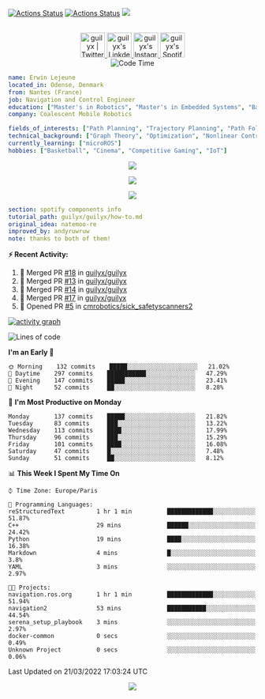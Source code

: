 [![Actions Status](https://github.com/guilyx/guilyx/workflows/wakatime-stats/badge.svg)](https://github.com/guilyx/guilyx/actions)
[![Actions Status](https://github.com/guilyx/guilyx/workflows/update-gh-activity/badge.svg)](https://github.com/guilyx/guilyx/actions)
![](https://visitor-badge.glitch.me/badge?page_id=guilyx.guilyx)

<p align="center">
<br/>
<a href="https://twitter.com/spida_rwin">
  <img alt="guilyx | Twitter" width="50px" src="https://user-images.githubusercontent.com/43545812/144034996-602b144a-16e1-41cc-99e7-c6040b20dcaf.png"/>
</a>
<a href="https://www.linkedin.com/in/erwinlejeune-lkn">
  <img alt="guilyx's LinkdeIN" width="50px" src="https://user-images.githubusercontent.com/43545812/144035037-0f415fc7-9f96-4517-a370-ccc6e78a714b.png" />
</a>
<a href="https://www.instagram.com/spid_erwin">
  <img alt="guilyx's Instagram" width="50px" src="https://user-images.githubusercontent.com/43545812/144035088-0dfb165f-8fe0-4d13-896c-876c29d2b128.png" />
</a>
<a href="https://open.spotify.com/user/11147618695?si=zZFn6uAGRLyoU02lsG50GA">
  <img alt="guilyx's Spotify" width="50px" src="https://user-images.githubusercontent.com/43545812/144035120-1ad5169b-91c7-4078-bef9-6a82c733f373.png" />
</a>
<br>
<img alt="Code Time" src="https://img.shields.io/endpoint?style=flat&url=https://codetime-api.datreks.com/badge/1615?logoColor=white%26project=%26recentMS=0%26showProject=false" />
</p>

```yaml
name: Erwin Lejeune
located_in: Odense, Denmark
from: Nantes (France)
job: Navigation and Control Engineer
education: ["Master's in Robotics", "Master's in Embedded Systems", "Bachelor's in Electronics"]
company: Coalescent Mobile Robotics

fields_of_interests: ["Path Planning", "Trajectory Planning", "Path Following", "Behaviour Planning", "Localization", "Sensor Fusion", "Embedded Systems"]
technical_background: ["Graph Theory", "Optimization", "Nonlinear Control", "Real-Time Systems", "Automated Planning"]
currently_learning: ["microROS"]
hobbies: ["Basketball", "Cinema", "Competitive Gaming", "IoT"]
```

<p align="center">
  <img alig src="https://github-profile-trophy.vercel.app/?username=guilyx&column=6&rank=SSS,SS,S,AAA,AA,A,B,C" />
</p>

<p align="center">
  <a href="https://spotify-github-profile.vercel.app/api/view?uid=11147618695&redirect=true">
    <img src="https://spotify-github-profile.vercel.app/api/view?uid=11147618695&cover_image=true&theme=default&bar_color=e3e3e3&bar_color_cover=true">
  </a>
</p>

<p align="center">
  <img src="https://guilyx.vercel.app/api/top-played">
</p>
 
```yaml
section: spotify components info
tutorial_path: guilyx/guilyx/how-to.md
original_idea: natemoo-re
improved_by: andyruwruw
note: thanks to both of them!
```


**:zap: Recent Activity:**

<!--START_SECTION:activity-->
1. 🎉 Merged PR [#18](https://github.com/guilyx/guilyx/pull/18) in [guilyx/guilyx](https://github.com/guilyx/guilyx)
2. 🎉 Merged PR [#13](https://github.com/guilyx/guilyx/pull/13) in [guilyx/guilyx](https://github.com/guilyx/guilyx)
3. 🎉 Merged PR [#14](https://github.com/guilyx/guilyx/pull/14) in [guilyx/guilyx](https://github.com/guilyx/guilyx)
4. 🎉 Merged PR [#17](https://github.com/guilyx/guilyx/pull/17) in [guilyx/guilyx](https://github.com/guilyx/guilyx)
5. 💪 Opened PR [#5](https://github.com/cmrobotics/sick_safetyscanners2/pull/5) in [cmrobotics/sick_safetyscanners2](https://github.com/cmrobotics/sick_safetyscanners2)
<!--END_SECTION:activity-->

[![activity graph](https://activity-graph.herokuapp.com/graph?username=guilyx&custom_title=Erwin's%20activity%20graph&theme=github-light&hide_border=true)](https://github.com/ashutosh00710/github-readme-activity-graph)

<!--START_SECTION:waka-->
![Lines of code](https://img.shields.io/badge/From%20Hello%20World%20I%27ve%20Written-291%20Thousand%20lines%20of%20code-blue)

**I'm an Early 🐤** 

```text
🌞 Morning    132 commits    █████░░░░░░░░░░░░░░░░░░░░   21.02% 
🌆 Daytime    297 commits    ███████████░░░░░░░░░░░░░░   47.29% 
🌃 Evening    147 commits    █████░░░░░░░░░░░░░░░░░░░░   23.41% 
🌙 Night      52 commits     ██░░░░░░░░░░░░░░░░░░░░░░░   8.28%

```
📅 **I'm Most Productive on Monday** 

```text
Monday       137 commits    █████░░░░░░░░░░░░░░░░░░░░   21.82% 
Tuesday      83 commits     ███░░░░░░░░░░░░░░░░░░░░░░   13.22% 
Wednesday    113 commits    ████░░░░░░░░░░░░░░░░░░░░░   17.99% 
Thursday     96 commits     ███░░░░░░░░░░░░░░░░░░░░░░   15.29% 
Friday       101 commits    ████░░░░░░░░░░░░░░░░░░░░░   16.08% 
Saturday     47 commits     █░░░░░░░░░░░░░░░░░░░░░░░░   7.48% 
Sunday       51 commits     ██░░░░░░░░░░░░░░░░░░░░░░░   8.12%

```


📊 **This Week I Spent My Time On** 

```text
⌚︎ Time Zone: Europe/Paris

💬 Programming Languages: 
reStructuredText         1 hr 1 min          █████████████░░░░░░░░░░░░   51.87% 
C++                      29 mins             ██████░░░░░░░░░░░░░░░░░░░   24.42% 
Python                   19 mins             ████░░░░░░░░░░░░░░░░░░░░░   16.38% 
Markdown                 4 mins              █░░░░░░░░░░░░░░░░░░░░░░░░   3.8% 
YAML                     3 mins              ░░░░░░░░░░░░░░░░░░░░░░░░░   2.97%

🐱‍💻 Projects: 
navigation.ros.org       1 hr 1 min          █████████████░░░░░░░░░░░░   51.94% 
navigation2              53 mins             ███████████░░░░░░░░░░░░░░   44.54% 
serena_setup_playbook    3 mins              ░░░░░░░░░░░░░░░░░░░░░░░░░   2.97% 
docker-common            0 secs              ░░░░░░░░░░░░░░░░░░░░░░░░░   0.49% 
Unknown Project          0 secs              ░░░░░░░░░░░░░░░░░░░░░░░░░   0.06%

```


 Last Updated on 21/03/2022 17:03:24 UTC
<!--END_SECTION:waka-->

<p align="center">
  <img src="https://capsule-render.vercel.app/api?type=waving&color=gradient&height=60&section=footer"/>
</p>
